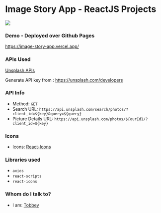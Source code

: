 # Image Story App - ReactJS Projects

![](movie.gif)

### Demo - Deployed over Github Pages

https://image-story-app.vercel.app/

### APIs Used

[Unsplash APIs](https://unsplash.com/documentation#search-photos)

Generate API key from : https://unsplash.com/developers

### API Info

- Method: `GET`
- Search URL: `https://api.unsplash.com/search/photos/?client_id=${key}&query=${query}`
- Picture Details URL: `https://api.unsplash.com/photos/${ourId}/?client_id=${key}`

### Icons

- Icons: [React-Icons](https://react-icons.github.io/react-icons)

### Libraries used

- `axios`
- `react-scripts`
- `react-icons`

### Whom do I talk to?

- I am: [Tobbey](https://tobbey.vercel.app/)
